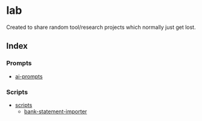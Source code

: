 # lab

Created to share random tool/research projects which normally just get lost. 

## Index

### Prompts

- [ai-prompts](./prompts/)

### Scripts

- [scripts](./scripts/)
  - [bank-statement-importer](./scripts/bank-statement-importer/)
